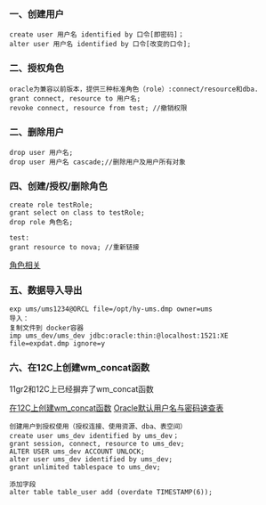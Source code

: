 ### 一、创建用户
```
create user 用户名 identified by 口令[即密码]；
alter user 用户名 identified by 口令[改变的口令];
```

### 二、授权角色
```
oracle为兼容以前版本，提供三种标准角色（role）:connect/resource和dba.
grant connect, resource to 用户名;
revoke connect, resource from test; //撤销权限
```

### 二、删除用户
```
drop user 用户名;
drop user 用户名 cascade;//删除用户及用户所有对象
```

### 四、创建/授权/删除角色
```
create role testRole;
grant select on class to testRole;
drop role 角色名;

test:
grant resource to nova; //重新链接
```

[角色相关](http://blog.csdn.net/kukulongzai_123/article/details/47416257)

### 五、数据导入导出
```
exp ums/ums1234@ORCL file=/opt/hy-ums.dmp owner=ums
导入：
复制文件到 docker容器
imp ums_dev/ums_dev jdbc:oracle:thin:@localhost:1521:XE  file=expdat.dmp ignore=y
```

### 六、在12C上创建wm_concat函数
11gr2和12C上已经摒弃了wm_concat函数

[在12C上创建wm_concat函数](http://blog.csdn.net/wenzhongyan/article/details/43149757)
[Oracle默认用户名与密码速查表](http://blog.csdn.net/haiross/article/details/21296745)

```
创建用户到授权使用（授权连接、使用资源、dba、表空间）
create user ums_dev identified by ums_dev；
grant session, connect, resource to ums_dev;
ALTER USER ums_dev ACCOUNT UNLOCK;
alter user ums_dev identified by ums_dev;
grant unlimited tablespace to ums_dev;
```

```
添加字段
alter table table_user add (overdate TIMESTAMP(6));
```